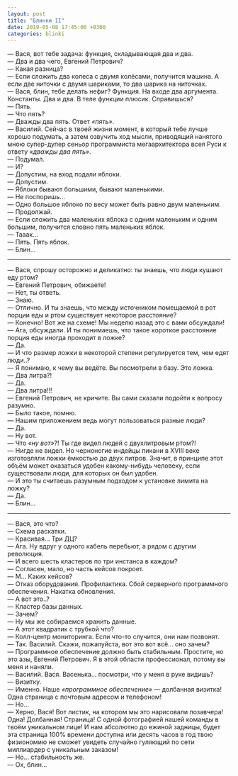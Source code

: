 ```yaml
---
layout: post
title: "Блинки II"
date: 2019-05-08 17:45:00 +0300
categories: blinki
---
```

— Вася, вот тебе задача: функция, складывающая два и два.  
— Два и два чего, Евгений Петрович?  
— Какая разница?  
— Если сложить два колеса с двумя колёсами, получится машина. А если две ниточки с двумя шариками, то два шарика на ниточках.  
— Вася, блин, тебе делать нефиг? Функция. На входе два аргумента. Константы. Два и два. В теле функции плюсик. Справишься?  
— Пять.  
— Что пять?  
— Дважды два пять. Ответ *«пять»*.  
— Василий. Сейчас в твоей жизни момент, в который тебе лучше хорошо подумать, а затем озвучить ход мысли, приводящий нанятого мною супер-дупер сеньор программиста мегаархитектора всея Руси к ответу *«дважды два пять»*.  
— Подумал.  
— И?  
— Допустим, на вход подали яблоки.  
— Допустим.  
— Яблоки бывают большими, бывают маленькими.  
— Не поспоришь...  
— Одно большое яблоко по весу может быть равно двум маленьким.  
— Продолжай.  
— Если сложить два маленьких яблока с одним маленьким и одним большим, получится словно пять маленьких яблок.  
— Тааак...  
— Пять. Пять яблок.  
— Блин...

---

— Вася, спрошу осторожно и деликатно: ты знаешь, что люди кушают еду ртом?  
— Евгений Петрович, обижаете!  
— Нет, ты ответь.  
— Знаю.  
— Отлично. И ты знаешь, что между источником помещаемой в рот порции еды и ртом существует некоторое расстояние?  
— Конечно! Вот же на схеме! Мы неделю назад это с вами обсуждали!  
— Ага, обсуждали. И ты понимаешь, что такое короткое расстояние порция еды иногда проходит в ложке?  
— Да.  
— И что размер ложки в некоторой степени регулируется тем, чем едят люди..?  
— Я понимаю, к чему вы ведёте. Вы посмотрели в базу. Это ложка.  
— Два литра?!  
— Да.  
— Два литра!!!  
— Евгений Петрович, не кричите. Вы сами сказали подойти к вопросу разумно.  
— Было такое, помню.  
— Нашим приложением ведь могут пользоваться разные люди?  
— Да.  
— Ну вот.  
— Что *«ну вот»*?! Ты где видел людей с двухлитровым ртом?!  
— Нигде не видел. Но черноногие индейцы пикани в XVIII веке изготовляли ложки ёмкостью до двух литров. Значит, в принципе этот объём может оказаться удобен какому-нибудь человеку, если существовали люди, для которых он был удобен.  
— И это ты считаешь разумным подходом к установке лимита на ложку?  
— Да.  
— Блин...

---

— Вася, это что?  
— Схема раскатки.  
— Красивая... Три ДЦ?  
— Ага. Ну вдруг у одного кабель перебьют, а рядом с другим революция.  
— И всего шесть кластеров по три инстанса в каждом?  
— Согласен, мало, но часть кейсов покроет.  
— М... Каких кейсов?  
— Отказ оборудования. Профилактика. Сбой серверного программного обеспечения. Накатка обновления.  
— А вот это..?  
— Кластер базы данных.  
— Зачем?  
— Ну мы же собираемся хранить данные.  
— А этот квадратик с трубкой что?  
— Колл-центр мониторинга. Если что-то случится, они нам позвонят.  
— Так. Василий. Скажи, пожалуйста, вот это вот всё... оно зачем?  
— Программное обеспечение должно быть стабильным. Простите, но это азы, Евгений Петрович. Я в этой области профессионал, потому вы меня и наняли.  
— Василий. Вася. Васенька... посмотри, что у меня в руке видишь?  
— Визитку.  
— Именно. Наше *«программное обеспечение»* — долбанная визитка! Одна страница с почтовым адресом и телефоном!  
— Но...  
— Херно, Вася! Вот листик, на котором мы это нарисовали позавчера! Одна! Долбанная! Страница! С одной фотографией нашей команды в твоём уникальном лице! И нам абсолютно до ежиной задницы, будет эта страница 100% времени доступна или десять часов в год твою физиономию не сможет увидеть случайно гуляющий по сети миллиардер с уникальным заказом!  
— Но... стабильность же.  
— Ох, блин...
